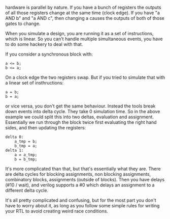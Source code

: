 hardware is parallel by nature. If you have a bunch of registers the outputs of all those registers change at the same time (clock edge).
If you have "a AND b" and "a AND c", then changing a causes the outputs of both of those gates to change.

When you simulate a design, you are running it as a set of instructions, which is linear. So you can't handle multiple simultaneous events, you have to do some hackery to deal with that.

If you consider a synchronous block with:
```
a <= b;
b <= a;
```
On a clock edge the two registers swap. But if you tried to simulate that with a linear set of insthructions:
```
a = b;
b = a;
```
or vice versa, you don't get the same behaviour. Instead the tools break down events into delta cycle. They take 0 simulation time. So in the above example we could split this into two deltas, evaluation and assignment. Essentially we run through the block twice first evaluating the right hand sides, and then updating the registers:
```
delta 0:
    a_tmp = b;
    b_tmp = a;
delta 1:
    a = a_tmp;
    b = b_tmp;
```
It's more complicated than that, but that's essentially what they are. There are delta cycles for blocking assignments, non blocking assignments, combinatory blocks, assignments (outside of blocks). Then you have delays (#10 / wait), and verilog supports a #0 which delays an assignment to a different delta cycle.

It's all pretty complicated and confusing, but for the most part you don't have to worry about it, as long as you follow some simple rules for writing your RTL to avoid creating weird race conditions.
